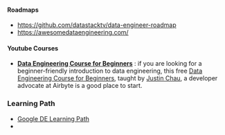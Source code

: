 #### Roadmaps

- https://github.com/datastacktv/data-engineer-roadmap
- https://awesomedataengineering.com/



#### Youtube Courses

- **[Data Engineering Course for Beginners](https://www.youtube.com/watch?v=PHsC_t0j1dU)** : if you are looking for a beginner-friendly introduction to data engineering, this free [Data Engineering Course for Beginners](https://www.youtube.com/watch?v=PHsC_t0j1dU), taught by [Justin Chau](https://www.freecodecamp.org/news/learn-the-essentials-of-data-engineering/), a developer advocate at Airbyte is a good place to start. 

### Learning Path 

- [Google DE Learning Path](https://www.cloudskillsboost.google/paths/16)
- 
